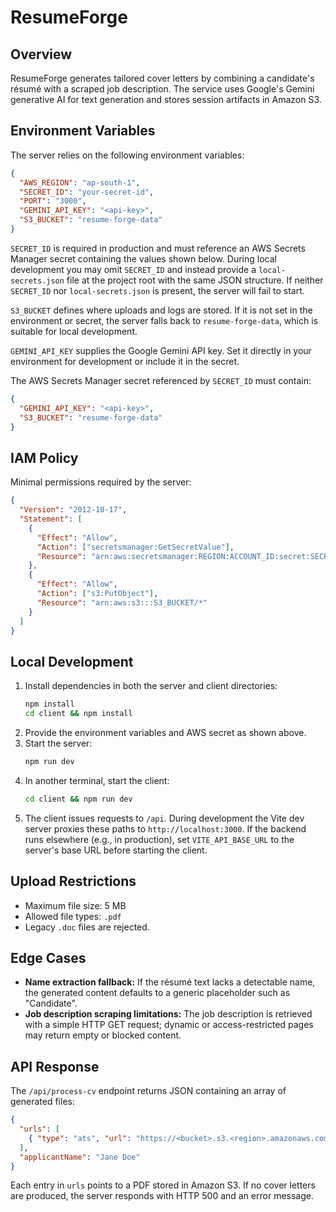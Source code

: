 # ResumeForge

## Overview
ResumeForge generates tailored cover letters by combining a candidate's résumé with a scraped job description. The service uses Google's Gemini generative AI for text generation and stores session artifacts in Amazon S3.

## Environment Variables
The server relies on the following environment variables:

```json
{
  "AWS_REGION": "ap-south-1",
  "SECRET_ID": "your-secret-id",
  "PORT": "3000",
  "GEMINI_API_KEY": "<api-key>",
  "S3_BUCKET": "resume-forge-data"
}
```

`SECRET_ID` is required in production and must reference an AWS Secrets Manager secret containing the values shown below. During
local development you may omit `SECRET_ID` and instead provide a `local-secrets.json` file at the project root with the same
JSON structure. If neither `SECRET_ID` nor `local-secrets.json` is present, the server will fail to start.

`S3_BUCKET` defines where uploads and logs are stored. If it is not set in the environment or secret, the server falls back to
`resume-forge-data`, which is suitable for local development.

`GEMINI_API_KEY` supplies the Google Gemini API key. Set it directly in your environment for development or include it in the
secret.

The AWS Secrets Manager secret referenced by `SECRET_ID` must contain:

```json
{
  "GEMINI_API_KEY": "<api-key>",
  "S3_BUCKET": "resume-forge-data"
}
```

## IAM Policy
Minimal permissions required by the server:

```json
{
  "Version": "2012-10-17",
  "Statement": [
    {
      "Effect": "Allow",
      "Action": ["secretsmanager:GetSecretValue"],
      "Resource": "arn:aws:secretsmanager:REGION:ACCOUNT_ID:secret:SECRET_ID"
    },
    {
      "Effect": "Allow",
      "Action": ["s3:PutObject"],
      "Resource": "arn:aws:s3:::S3_BUCKET/*"
    }
  ]
}
```

## Local Development
1. Install dependencies in both the server and client directories:
   ```bash
   npm install
   cd client && npm install
   ```
2. Provide the environment variables and AWS secret as shown above.
3. Start the server:
   ```bash
   npm run dev
   ```
4. In another terminal, start the client:
   ```bash
   cd client && npm run dev
   ```
5. The client issues requests to `/api`. During development the Vite dev server proxies these paths to `http://localhost:3000`.
   If the backend runs elsewhere (e.g., in production), set `VITE_API_BASE_URL` to the server's base URL before starting the client.

## Upload Restrictions
- Maximum file size: 5&nbsp;MB
- Allowed file types: `.pdf`
- Legacy `.doc` files are rejected.

## Edge Cases
- **Name extraction fallback:** If the résumé text lacks a detectable name, the generated content defaults to a generic placeholder such as "Candidate".
- **Job description scraping limitations:** The job description is retrieved with a simple HTTP GET request; dynamic or access-restricted pages may return empty or blocked content.

## API Response
The `/api/process-cv` endpoint returns JSON containing an array of generated files:

```json
{
  "urls": [
    { "type": "ats", "url": "https://<bucket>.s3.<region>.amazonaws.com/sessions/<id>/generated/ats.pdf" }
  ],
  "applicantName": "Jane Doe"
}
```

Each entry in `urls` points to a PDF stored in Amazon S3. If no cover letters are produced, the server responds with HTTP 500 and an error message.
